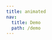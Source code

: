 ```yaml
---
title: animated
nav:
  title: Demo
  path: /demo
---
```


<code src="../examples/animated.tsx"></code>
